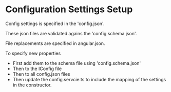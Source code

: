 # Configuration Settings Setup

Config settings is specified in the 'config.json'.

These json files are validated agains the 'config.schema.json'.

File replacements are specified in angular.json.

To specify new properties

- First add them to the schema file using 'config.schema.json'
- Then to the IConfig file
- Then to all config.json files
- Then update the config.servcie.ts to include the mapping of the settings in the constructor.
